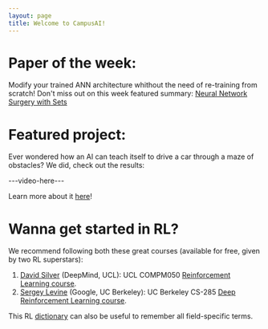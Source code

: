 ```yaml
---
layout: page
title: Welcome to CampusAI!
---
```


<!-- Ask, comment and get inspired by latest RL research. -->

# Paper of the week:

Modify your trained ANN architecture whithout the need of re-training from scratch! 
Don't miss out on this week featured summary: [Neural Network Surgery with Sets](/papers/NN_surgery_sets)

# Featured project:

Ever wondered how an AI can teach itself to drive a car through a maze of obstacles?
We did, check out the results:

---video-here---

Learn more about it [here](/projects/test)!

# Wanna get started in RL?

We recommend following both these great courses (available for free, given by two RL superstars):
1. [David Silver](http://www0.cs.ucl.ac.uk/staff/d.silver/web/Home.html) (DeepMind, UCL): UCL COMPM050 [Reinforcement Learning course](http://www0.cs.ucl.ac.uk/staff/d.silver/web/Teaching.html).
2. [Sergey Levine](https://people.eecs.berkeley.edu/~svlevine/) (Google, UC Berkeley): UC Berkeley CS-285 [Deep Reinforcement Learning course](http://rail.eecs.berkeley.edu/deeprlcourse/).

This RL [dictionary]((https://towardsdatascience.com/the-complete-reinforcement-learning-dictionary-e16230b7d24e)) can also be useful to remember all field-specific terms.